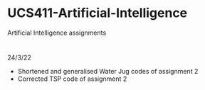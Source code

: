 # UCS411-Artificial-Intelligence
Artificial Intelligence assignments
#
24/3/22
- Shortened and generalised Water Jug codes of assignment 2
- Corrected TSP code of assignment 2
